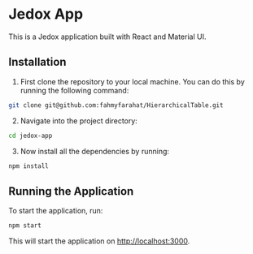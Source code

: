 # Jedox App

This is a Jedox application built with React and Material UI.

## Installation

1. First clone the repository to your local machine. You can do this by running the following command:

```bash
git clone git@github.com:fahmyfarahat/HierarchicalTable.git
```

2. Navigate into the project directory:

```bash
cd jedox-app
```

3. Now install all the dependencies by running:

```bash
npm install
```

## Running the Application

To start the application, run:

```bash
npm start
```

This will start the application on [http://localhost:3000](http://localhost:3000).
